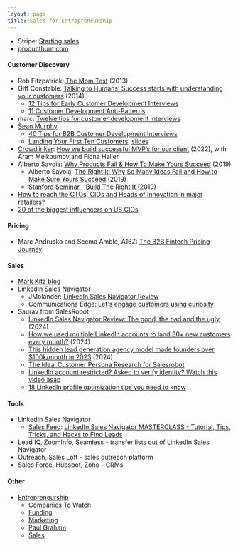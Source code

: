 ```yaml
---
layout: page
title: Sales for Entrepreneurship
---
```


* Stripe: [Starting sales](https://stripe.com/guides/atlas/starting-sales)
* [producthunt.com](https://www.producthunt.com/)

#### Customer Discovery
* Rob Fitzpatrick: [The Mom Test](https://www.amazon.com/Mom-Test-customers-business-everyone/dp/1492180742) (2013)
* Giff Constable: [Talking to Humans: Success starts with understanding your customers](https://www.amazon.com/Talking-Humans-Success-understanding-customers/dp/099080092X) (2014)
  * [12 Tips for Early Customer Development Interviews](https://giffconstable.com/2012/12/12-tips-for-early-customer-development-interviews-revision-3/)
  * [11 Customer Development Anti-Patterns](http://giffconstable.com/2013/06/11-customer-development-anti-patterns/)
* marc: [Twelve tips for customer development interviews](http://www.dancingmango.com/blog/2012/12/14/twelv-tips-for-customer-development-interviews/)
* [Sean Murphy](skmurphy.com)
  * [40 Tips for B2B Customer Development Interviews](https://www.skmurphy.com/blog/2020/01/30/40-tips-for-b2b-customer-development-interviews/)
  * [Landing Your First Ten Customers](https://www.skmurphy.com/blog/2021/02/12/landing-your-first-ten-customers-videos-slides-and-other-resources/), [slides](https://www.skmurphy.com/wp-content/uploads/2021/02/SKMFirst10CustomersLeanCulture210211.pdf)
* [Crowdlinker](https://www.youtube.com/@Crowdlinker): [How we build successful MVP’s for our client](https://www.youtube.com/watch?v=SlRG_o-kx9Q) (2022), with Aram Melkoumov and Fiona Haller
* Alberto Savoia: [Why Products Fail & How To Make Yours Succeed](https://www.youtube.com/watch?v=UnKqhHU0h7Y) (2019)
  * Alberto Savoia: [The Right It: Why So Many Ideas Fail and How to Make Sure Yours Succeed](https://www.amazon.com/Right-Many-Ideas-Yours-Succeed-ebook/dp/B07CKRYYZK) (2019)
  * [Stanford Seminar - Build The Right It](https://www.youtube.com/watch?v=3sUozPcH4fY) (2019)
* [How to reach the CTOs, CIOs and Heads of Innovation in major retailers?](https://www.linkedin.com/pulse/how-reach-ctos-cios-heads-innovation-major-retailers-martin-zeman/)
* [20 of the biggest influencers on US CIOs](https://www.linkedin.com/pulse/20-biggest-influencers-us-cios-richard-laven/)

#### Pricing
* Marc Andrusko and Seema Amble, A16Z: [The B2B Fintech Pricing Journey](https://a16z.com/2023/06/23/b2b-fintech-pricing-journey/)

#### Sales
* [Mark Kitz blog](https://marckitz.com/)
* LinkedIn Sales Navigator
  * JMolander: [LinkedIn Sales Navigator Review](https://jeffmolander.com/linkedin-sales-navigator-review/)
  * Communications Edge: [Let's engage customers using curiosity](https://communications-edge.com/crash-course-registration/)
* Saurav from SalesRobot
  * [LinkedIn Sales Navigator Review: The good, the bad and the ugly](https://www.youtube.com/watch?v=YyLbv_Q6nf0) (2024)
  * [How we used multiple LinkedIn accounts to land 30+ new customers every month?](https://www.youtube.com/watch?v=E5u5_oao6xU) (2024)
  * [This hidden lead generation agency model made founders over $100k/month in 2023](https://www.youtube.com/watch?v=VVuiFsFAB0s) (2024)
  * [The Ideal Customer Persona Research for Salesrobot](https://docs.google.com/spreadsheets/d/1ZOn7_BFyVNr_eQ437Ex7K_HOLmnps-BFgJTMKVBjJLs/edit#gid=644876014)
  * [LinkedIn account restricted? Asked to verify identity? Watch this video asap](https://www.youtube.com/watch?v=ObPHF7-4Kyo)
  * [18 LinkedIn profile optimization tips you need to know](https://www.youtube.com/watch?v=JluyYqRkQMg)

#### Tools
* LinkedIn Sales Navigator
  * [Sales Feed](https://www.youtube.com/@Sales_Feed): [LinkedIn Sales Navigator MASTERCLASS - Tutorial, Tips, Tricks, and Hacks to Find Leads](https://www.youtube.com/watch?v=8vnfIsGc2_g)
* Lead IQ, ZoomInfo, Seamless - transfer lists out of LinkedIn Sales Navigator
* Outreach, Sales Loft - sales outreach platform
* Sales Force, Hubspot, Zoho - CRMs

#### Other
* [Entrepreneurship](/entrepreneurship)
  * [Companies To Watch](/entrepreneurship/companies_to_watch)
  * [Funding](/entrepreneurship/funding)
  * [Marketing](/entrepreneurship/marketing)
  * [Paul Graham](/entrepreneurship/paul_graham)
  * [Sales](/entrepreneurship/sales)
